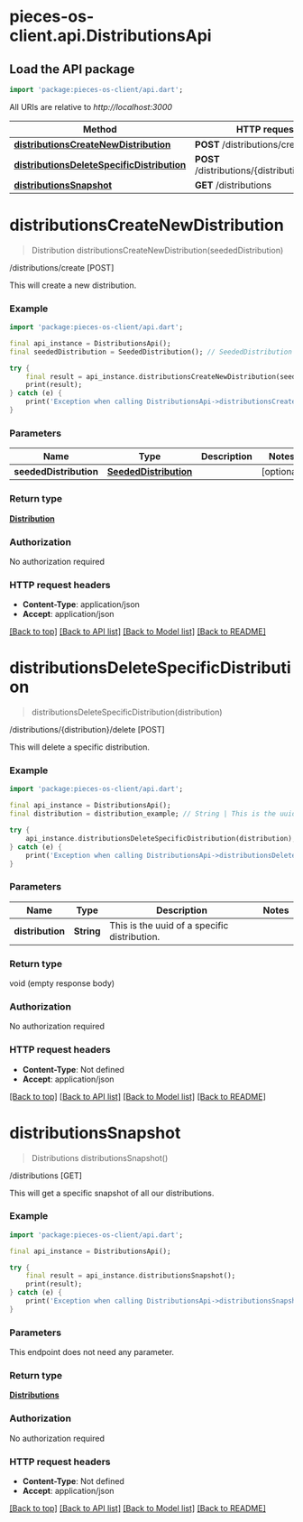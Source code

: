 # pieces-os-client.api.DistributionsApi

## Load the API package
```dart
import 'package:pieces-os-client/api.dart';
```

All URIs are relative to *http://localhost:3000*

Method | HTTP request | Description
------------- | ------------- | -------------
[**distributionsCreateNewDistribution**](DistributionsApi.md#distributionscreatenewdistribution) | **POST** /distributions/create | /distributions/create [POST]
[**distributionsDeleteSpecificDistribution**](DistributionsApi.md#distributionsdeletespecificdistribution) | **POST** /distributions/{distribution}/delete | /distributions/{distribution}/delete [POST]
[**distributionsSnapshot**](DistributionsApi.md#distributionssnapshot) | **GET** /distributions | /distributions [GET]


# **distributionsCreateNewDistribution**
> Distribution distributionsCreateNewDistribution(seededDistribution)

/distributions/create [POST]

This will create a new distribution.

### Example
```dart
import 'package:pieces-os-client/api.dart';

final api_instance = DistributionsApi();
final seededDistribution = SeededDistribution(); // SeededDistribution | 

try {
    final result = api_instance.distributionsCreateNewDistribution(seededDistribution);
    print(result);
} catch (e) {
    print('Exception when calling DistributionsApi->distributionsCreateNewDistribution: $e\n');
}
```

### Parameters

Name | Type | Description  | Notes
------------- | ------------- | ------------- | -------------
 **seededDistribution** | [**SeededDistribution**](SeededDistribution.md)|  | [optional] 

### Return type

[**Distribution**](Distribution.md)

### Authorization

No authorization required

### HTTP request headers

 - **Content-Type**: application/json
 - **Accept**: application/json

[[Back to top]](#) [[Back to API list]](../README.md#documentation-for-api-endpoints) [[Back to Model list]](../README.md#documentation-for-models) [[Back to README]](../README.md)

# **distributionsDeleteSpecificDistribution**
> distributionsDeleteSpecificDistribution(distribution)

/distributions/{distribution}/delete [POST]

This will delete a specific distribution.

### Example
```dart
import 'package:pieces-os-client/api.dart';

final api_instance = DistributionsApi();
final distribution = distribution_example; // String | This is the uuid of a specific distribution.

try {
    api_instance.distributionsDeleteSpecificDistribution(distribution);
} catch (e) {
    print('Exception when calling DistributionsApi->distributionsDeleteSpecificDistribution: $e\n');
}
```

### Parameters

Name | Type | Description  | Notes
------------- | ------------- | ------------- | -------------
 **distribution** | **String**| This is the uuid of a specific distribution. | 

### Return type

void (empty response body)

### Authorization

No authorization required

### HTTP request headers

 - **Content-Type**: Not defined
 - **Accept**: application/json

[[Back to top]](#) [[Back to API list]](../README.md#documentation-for-api-endpoints) [[Back to Model list]](../README.md#documentation-for-models) [[Back to README]](../README.md)

# **distributionsSnapshot**
> Distributions distributionsSnapshot()

/distributions [GET]

This will get a specific snapshot of all our distributions.

### Example
```dart
import 'package:pieces-os-client/api.dart';

final api_instance = DistributionsApi();

try {
    final result = api_instance.distributionsSnapshot();
    print(result);
} catch (e) {
    print('Exception when calling DistributionsApi->distributionsSnapshot: $e\n');
}
```

### Parameters
This endpoint does not need any parameter.

### Return type

[**Distributions**](Distributions.md)

### Authorization

No authorization required

### HTTP request headers

 - **Content-Type**: Not defined
 - **Accept**: application/json

[[Back to top]](#) [[Back to API list]](../README.md#documentation-for-api-endpoints) [[Back to Model list]](../README.md#documentation-for-models) [[Back to README]](../README.md)

